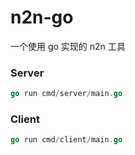 # n2n-go
一个使用 go 实现的 n2n 工具

### Server
```go
go run cmd/server/main.go
```

### Client
```go
go run cmd/client/main.go
```
